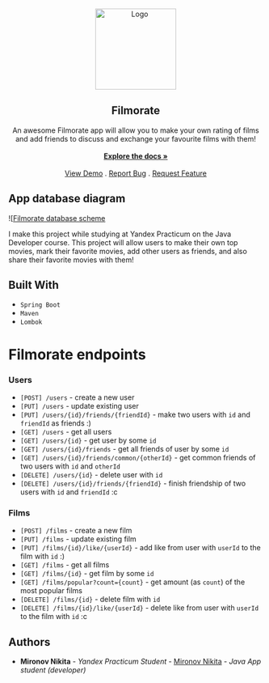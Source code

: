 <br/>
<p align="center">
  <a href="https://github.com/MironovNikita/Java-Filmorate">
    <img src="https://media.tenor.com/XzYfLz7enPQAAAAi/five-star-movie-movie-review.gif" alt="Logo" height=160 width=160></img>
  </a>

  <h2 align="center">Filmorate</h2>
</p>
  <p align="center">
    An awesome Filmorate app will allow you to make your own rating of films and add friends to discuss and exchange your favourite films with them!
    <br/>
    <br/>
    <a href="https://github.com/MironovNikita/Java-Filmorate"><strong>Explore the docs »</strong></a>
    <br/>
    <br/>
    <a href="https://github.com/MironovNikita/Java-Filmorate">View Demo</a>
    .
    <a href="https://github.com/MironovNikita/Java-Filmorate/issues">Report Bug</a>
    .
    <a href="https://github.com/MironovNikita/Java-Filmorate/issues">Request Feature</a>
  </p>


## App database diagram

![[Filmorate database scheme](https://github.com/MironovNikita/java-filmorate/blob/main/Filmorate%20database%20scheme.png?raw=true)

I make this project while studying at Yandex Practicum on the Java Developer course. This project will allow users to make their own top movies, mark their favorite movies, add other users as friends, and also share their favorite movies with them!

## Built With
- `Spring Boot`
- `Maven`
- `Lombok`

# Filmorate endpoints

### Users
- `[POST] /users` - create a new user
- `[PUT] /users` - update existing user
- `[PUT] /users/{id}/friends/{friendId}` - make two users with `id` and `friendId` as friends :)
- `[GET] /users` - get all users
- `[GET] /users/{id}` - get user by some `id`
- `[GET] /users/{id}/friends` - get all friends of user by some `id`
- `[GET] /users/{id}/friends/common/{otherId}` - get common friends of two users with `id` and `otherId`
- `[DELETE] /users/{id}` - delete user with `id`
- `[DELETE] /users/{id}/friends/{friendId}` - finish friendship of two users with `id` and `friendId` :c

### Films
- `[POST] /films` - create a new film
- `[PUT] /films` - update existing film
- `[PUT] /films/{id}/like/{userId}` - add like from user with `userId` to the film with `id` :)
- `[GET] /films` - get all films
- `[GET] /films/{id}` - get film by some `id`
- `[GET] /films/popular?count={count}` - get amount (as `count`) of the most popular films
- `[DELETE] /films/{id}` - delete film with `id`
- `[DELETE] /films/{id}/like/{userId}` - delete like from user with `userId` to the film with `id` :c

## Authors

* **Mironov Nikita** - *Yandex Practicum Student* - [Mironov Nikita](https://github.com/MironovNikita/) - *Java App student (developer)*

